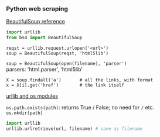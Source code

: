 ### Python web scraping

[BeautifulSoup reference](https://www.crummy.com/software/BeautifulSoup/bs4/doc/)

```python
import urllib
from bs4 import BeautifulSoup
```

```
reqst = urllib.request.urlopen('<url>')
soup = BeautifulSoup(reqst, 'html5lib')
```

`soup = BeautifulSoup(open(filename), 'parser')`  
parsers: 'html.parser', 'html5lib'

```
X = soup.findall('a')       # all the links, with format
x = X[i].get('href')        # the link itself
```

[urllib and os modules](https://developers.google.com/edu/python/utilities)

`os.path.exists(path)`: returns True / False; no need for `/` etc.  
`os.mkdir(path)`

```python
import urllib
urllib.urlretrieve(url, filename) # save as filename
```
